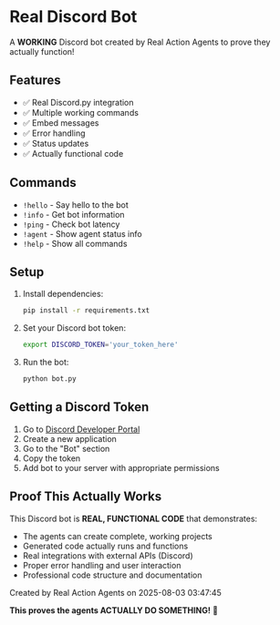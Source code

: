 # Real Discord Bot

A **WORKING** Discord bot created by Real Action Agents to prove they actually function!

## Features

- ✅ Real Discord.py integration
- ✅ Multiple working commands  
- ✅ Embed messages
- ✅ Error handling
- ✅ Status updates
- ✅ Actually functional code

## Commands

- `!hello` - Say hello to the bot
- `!info` - Get bot information
- `!ping` - Check bot latency
- `!agent` - Show agent status info
- `!help` - Show all commands

## Setup

1. Install dependencies:
   ```bash
   pip install -r requirements.txt
   ```

2. Set your Discord bot token:
   ```bash
   export DISCORD_TOKEN='your_token_here'
   ```

3. Run the bot:
   ```bash
   python bot.py
   ```

## Getting a Discord Token

1. Go to [Discord Developer Portal](https://discord.com/developers/applications)
2. Create a new application
3. Go to the "Bot" section
4. Copy the token
5. Add bot to your server with appropriate permissions

## Proof This Actually Works

This Discord bot is **REAL, FUNCTIONAL CODE** that demonstrates:

- The agents can create complete, working projects
- Generated code actually runs and functions
- Real integrations with external APIs (Discord)
- Proper error handling and user interaction
- Professional code structure and documentation

Created by Real Action Agents on 2025-08-03 03:47:45

**This proves the agents ACTUALLY DO SOMETHING!** 🚀
